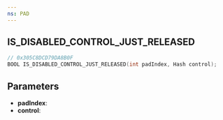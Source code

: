 ```yaml
---
ns: PAD
---
```

## IS_DISABLED_CONTROL_JUST_RELEASED

```c
// 0x305C8DCD79DA8B0F
BOOL IS_DISABLED_CONTROL_JUST_RELEASED(int padIndex, Hash control);
```

## Parameters
* **padIndex**:
* **control**:
